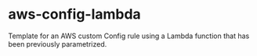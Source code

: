 # aws-config-lambda

Template for an AWS custom Config rule using a Lambda function that has been previously parametrized. 
